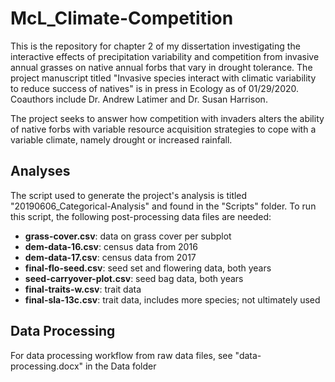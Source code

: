 # McL_Climate-Competition

This is the repository for chapter 2 of my dissertation investigating the interactive effects of precipitation variability and competition from invasive annual grasses on native annual forbs that vary in drought tolerance. The project manuscript titled "Invasive species interact with climatic variability to reduce success of natives" is in press in Ecology as of 01/29/2020. Coauthors include Dr. Andrew Latimer and Dr. Susan Harrison. 

The project seeks to answer how competition with invaders alters the ability of native forbs with variable resource acquisition strategies to cope with a variable climate, namely drought or increased rainfall. 

## Analyses

The script used to generate the project's analysis is titled "20190606_Categorical-Analysis" and found in the "Scripts" folder. To run this script, the following post-processing data files are needed:

* __grass-cover.csv__: data on grass cover per subplot
* __dem-data-16.csv__: census data from 2016
* __dem-data-17.csv__: census data from 2017
* __final-flo-seed.csv__: seed set and flowering data, both years
* __seed-carryover-plot.csv__: seed bag data, both years
* __final-traits-w.csv__: trait data
* __final-sla-13c.csv__: trait data, includes more species; not ultimately used

## Data Processing
For data processing workflow from raw data files, see "data-processing.docx" in the Data folder
